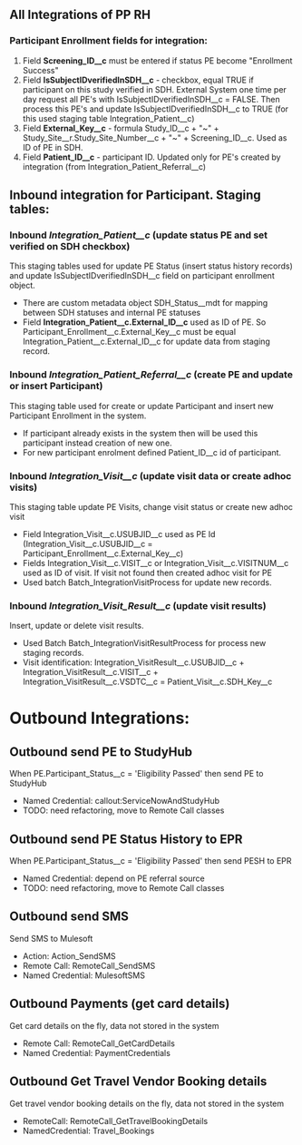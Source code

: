 ## All Integrations of PP RH


### Participant Enrollment fields for integration:

1. Field **Screening_ID__c** must be entered if status PE become "Enrollment Success"
2. Field **IsSubjectIDverifiedInSDH__c** - checkbox, equal TRUE if participant on this study verified in SDH. External System one time per day request all PE's with IsSubjectIDverifiedInSDH__c = FALSE. Then process this PE's and update IsSubjectIDverifiedInSDH__c to TRUE (for this used staging table Integration_Patient__c) 
3. Field **External_Key__c** - formula Study_ID__c + "~" + Study_Site__r.Study_Site_Number__c + "~" + Screening_ID__c. Used as ID of PE in SDH. 
4. Field **Patient_ID__c** - participant ID. Updated only for PE's created by integration (from Integration_Patient_Referral__c)



## Inbound integration for Participant. Staging tables:

### Inbound **_Integration_Patient__c_** (update status PE and set verified on SDH checkbox)

This staging tables used for update PE Status (insert status history records) and update IsSubjectIDverifiedInSDH__c field on participant enrollment object. 
- There are custom metadata object SDH_Status__mdt for mapping between SDH statuses and internal PE statuses
- Field **Integration_Patient__c.External_ID__c** used as ID of PE. So Participant_Enrollment__c.External_Key__c must be equal Integration_Patient__c.External_ID__c for update data from staging record.



### Inbound **_Integration_Patient_Referral__c_** (create PE and update or insert Participant)

This staging table used for create or update Participant and insert new Participant Enrollment in the system. 
- If participant already exists in the system then will be used this participant instead creation of new one.
- For new participant enrolment defined Patient_ID__c id of participant.



### Inbound **_Integration_Visit__c_** (update visit data or create adhoc visits)

This staging table update PE Visits, change visit status or create new adhoc visit 
- Field Integration_Visit__c.USUBJID__c used as PE Id (Integration_Visit__c.USUBJID__c = Participant_Enrollment__c.External_Key__c)
- Fields Integration_Visit__c.VISIT__c or Integration_Visit__c.VISITNUM__c used as ID of visit. If visit not found then created adhoc visit for PE
- Used batch Batch_IntegrationVisitProcess for update new records.


### Inbound **_Integration_Visit_Result__c_** (update visit results)


Insert, update or delete visit results. 
- Used Batch Batch_IntegrationVisitResultProcess for process new staging records.
- Visit identification: Integration_VisitResult__c.USUBJID__c + Integration_VisitResult__c.VISIT__c + Integration_VisitResult__c.VSDTC__c = Patient_Visit__c.SDH_Key__c





# Outbound Integrations:

## Outbound send PE to StudyHub

When PE.Participant_Status__c = 'Eligibility Passed' then send PE to StudyHub 
- Named Credential: callout:ServiceNowAndStudyHub
- TODO: need refactoring, move to Remote Call classes


## Outbound send PE Status History to EPR

When PE.Participant_Status__c = 'Eligibility Passed' then send PESH to EPR 
- Named Credential: depend on PE referral source
- TODO: need refactoring, move to Remote Call classes


## Outbound send SMS

Send SMS to Mulesoft
- Action: Action_SendSMS
- Remote Call: RemoteCall_SendSMS
- Named Credential: MulesoftSMS


## Outbound Payments (get card details)

Get card details on the fly, data not stored in the system
- Remote Call: RemoteCall_GetCardDetails
- Named Credential: PaymentCredentials

## Outbound Get Travel Vendor Booking details

Get travel vendor booking details on the fly, data not stored in the system
- RemoteCall: RemoteCall_GetTravelBookingDetails
- NamedCredential: Travel_Bookings